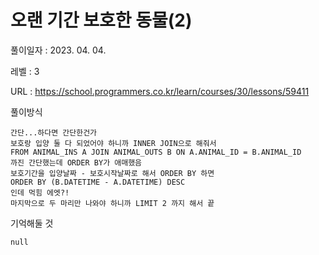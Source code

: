 # 오랜 기간 보호한 동물(2)
풀이일자 : 2023. 04. 04.  
    
레벨 : 3    

URL : https://school.programmers.co.kr/learn/courses/30/lessons/59411
    
풀이방식    

    간단...하다면 간단한건가
    보호랑 입양 둘 다 되었어야 하니까 INNER JOIN으로 해줘서
    FROM ANIMAL_INS A JOIN ANIMAL_OUTS B ON A.ANIMAL_ID = B.ANIMAL_ID
    까진 간단했는데 ORDER BY가 애매했음
    보호기간을 입양날짜 - 보호시작날짜로 해서 ORDER BY 하면
    ORDER BY (B.DATETIME - A.DATETIME) DESC
    인데 먹힘 에엣?!
    마지막으로 두 마리만 나와야 하니까 LIMIT 2 까지 해서 끝

기억해둘 것  
    
    null